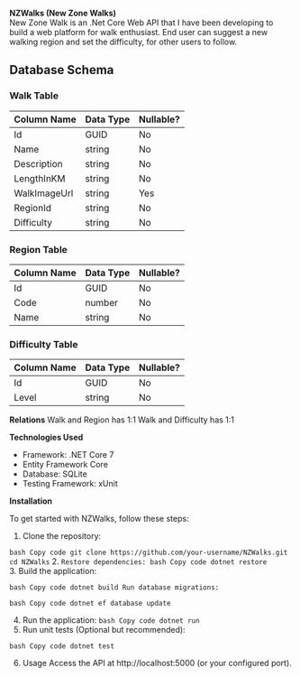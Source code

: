 **NZWalks (New Zone Walks)**  
New Zone Walk is an .Net Core Web API that I have been developing to build a web platform for walk enthusiast. 
End user can suggest a new walking region and set the difficulty, for other users to follow.
## Database Schema

### Walk Table
| Column Name     | Data Type | Nullable? |
|------------------|-----------|-----------|
| Id              | GUID      | No        |
| Name            | string    | No        |
| Description     | string    | No        |
| LengthInKM      | string    | No        |
| WalkImageUrl    | string    | Yes       |
| RegionId        | string    | No        |
| Difficulty      | string    | No        |

### Region Table
| Column Name     | Data Type | Nullable? |
|------------------|-----------|-----------|
| Id              | GUID      | No        |
| Code            | number    | No        |
| Name            | string    | No        |

### Difficulty Table
| Column Name     | Data Type | Nullable? |
|------------------|-----------|-----------|
| Id              | GUID      | No        |
| Level           | string    | No        |

**Relations**
Walk and Region has 1:1
Walk and Difficulty has 1:1

**Technologies Used**  

* Framework: .NET Core 7
* Entity Framework Core
* Database: SQLite
* Testing Framework: xUnit  

**Installation**  

To get started with NZWalks, follow these steps:

1. Clone the repository:

`bash
Copy code
git clone https://github.com/your-username/NZWalks.git
cd NZWalks`
2. `Restore dependencies:
bash
Copy code
dotnet restore`  
3. Build the application:

`bash
Copy code
dotnet build
Run database migrations:`

`bash
Copy code
dotnet ef database update`  

4. Run the application:
`bash
Copy code
dotnet run`  
5. Run unit tests (Optional but recommended):


`bash
Copy code
dotnet test`  

6. Usage 
Access the API at http://localhost:5000 (or your configured port).
